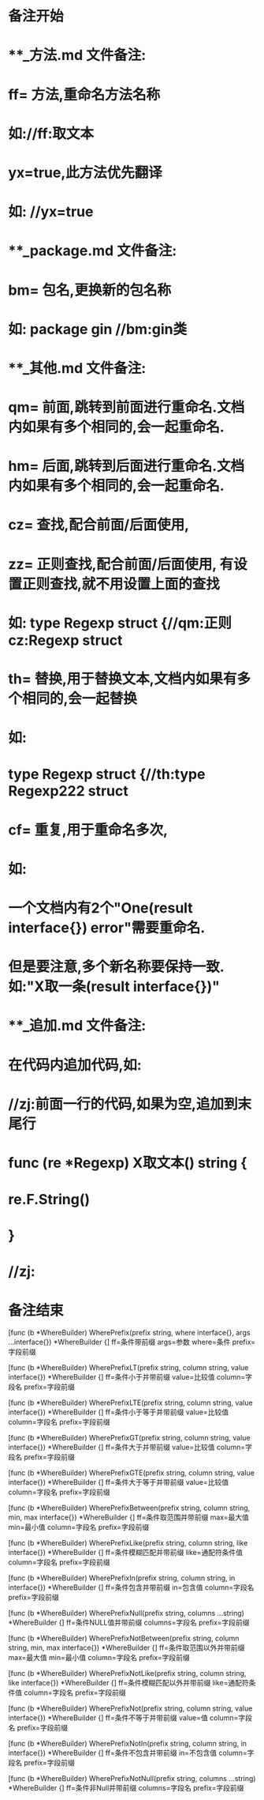 # 备注开始
# **_方法.md 文件备注:
# ff= 方法,重命名方法名称
# 如://ff:取文本
#
# yx=true,此方法优先翻译
# 如: //yx=true

# **_package.md 文件备注:
# bm= 包名,更换新的包名称 
# 如: package gin //bm:gin类

# **_其他.md 文件备注:
# qm= 前面,跳转到前面进行重命名.文档内如果有多个相同的,会一起重命名.
# hm= 后面,跳转到后面进行重命名.文档内如果有多个相同的,会一起重命名.
# cz= 查找,配合前面/后面使用,
# zz= 正则查找,配合前面/后面使用, 有设置正则查找,就不用设置上面的查找
# 如: type Regexp struct {//qm:正则 cz:Regexp struct
#
# th= 替换,用于替换文本,文档内如果有多个相同的,会一起替换
# 如:
# type Regexp struct {//th:type Regexp222 struct
#
# cf= 重复,用于重命名多次,
# 如: 
# 一个文档内有2个"One(result interface{}) error"需要重命名.
# 但是要注意,多个新名称要保持一致. 如:"X取一条(result interface{})"

# **_追加.md 文件备注:
# 在代码内追加代码,如:
# //zj:前面一行的代码,如果为空,追加到末尾行
# func (re *Regexp) X取文本() string { 
# re.F.String()
# }
# //zj:
# 备注结束

[func (b *WhereBuilder) WherePrefix(prefix string, where interface{}, args ...interface{}) *WhereBuilder {]
ff=条件带前缀
args=参数
where=条件
prefix=字段前缀

[func (b *WhereBuilder) WherePrefixLT(prefix string, column string, value interface{}) *WhereBuilder {]
ff=条件小于并带前缀
value=比较值
column=字段名
prefix=字段前缀

[func (b *WhereBuilder) WherePrefixLTE(prefix string, column string, value interface{}) *WhereBuilder {]
ff=条件小于等于并带前缀
value=比较值
column=字段名
prefix=字段前缀

[func (b *WhereBuilder) WherePrefixGT(prefix string, column string, value interface{}) *WhereBuilder {]
ff=条件大于并带前缀
value=比较值
column=字段名
prefix=字段前缀

[func (b *WhereBuilder) WherePrefixGTE(prefix string, column string, value interface{}) *WhereBuilder {]
ff=条件大于等于并带前缀
value=比较值
column=字段名
prefix=字段前缀

[func (b *WhereBuilder) WherePrefixBetween(prefix string, column string, min, max interface{}) *WhereBuilder {]
ff=条件取范围并带前缀
max=最大值
min=最小值
column=字段名
prefix=字段前缀

[func (b *WhereBuilder) WherePrefixLike(prefix string, column string, like interface{}) *WhereBuilder {]
ff=条件模糊匹配并带前缀
like=通配符条件值
column=字段名
prefix=字段前缀

[func (b *WhereBuilder) WherePrefixIn(prefix string, column string, in interface{}) *WhereBuilder {]
ff=条件包含并带前缀
in=包含值
column=字段名
prefix=字段前缀

[func (b *WhereBuilder) WherePrefixNull(prefix string, columns ...string) *WhereBuilder {]
ff=条件NULL值并带前缀
columns=字段名
prefix=字段前缀

[func (b *WhereBuilder) WherePrefixNotBetween(prefix string, column string, min, max interface{}) *WhereBuilder {]
ff=条件取范围以外并带前缀
max=最大值
min=最小值
column=字段名
prefix=字段前缀

[func (b *WhereBuilder) WherePrefixNotLike(prefix string, column string, like interface{}) *WhereBuilder {]
ff=条件模糊匹配以外并带前缀
like=通配符条件值
column=字段名
prefix=字段前缀

[func (b *WhereBuilder) WherePrefixNot(prefix string, column string, value interface{}) *WhereBuilder {]
ff=条件不等于并带前缀
value=值
column=字段名
prefix=字段前缀

[func (b *WhereBuilder) WherePrefixNotIn(prefix string, column string, in interface{}) *WhereBuilder {]
ff=条件不包含并带前缀
in=不包含值
column=字段名
prefix=字段前缀

[func (b *WhereBuilder) WherePrefixNotNull(prefix string, columns ...string) *WhereBuilder {]
ff=条件非Null并带前缀
columns=字段名
prefix=字段前缀
